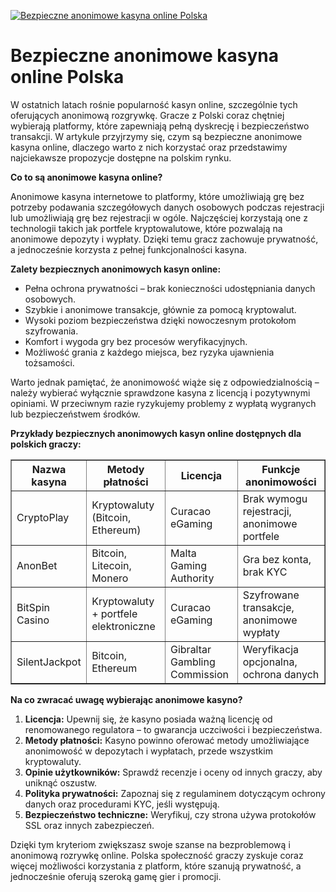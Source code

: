 [![Bezpieczne anonimowe kasyna online Polska](https://123-caf.pages.dev/gitsignup.png)](https://vrmoo.ru/Bt82HjjY)

<h1>Bezpieczne anonimowe kasyna online Polska</h1> <p>W ostatnich latach rośnie popularność kasyn online, szczególnie tych oferujących anonimową rozgrywkę. Gracze z Polski coraz chętniej wybierają platformy, które zapewniają pełną dyskrecję i bezpieczeństwo transakcji. W artykule przyjrzymy się, czym są bezpieczne anonimowe kasyna online, dlaczego warto z nich korzystać oraz przedstawimy najciekawsze propozycje dostępne na polskim rynku.</p>  <p><strong>Co to są anonimowe kasyna online?</strong></p> <p>Anonimowe kasyna internetowe to platformy, które umożliwiają grę bez potrzeby podawania szczegółowych danych osobowych podczas rejestracji lub umożliwiają grę bez rejestracji w ogóle. Najczęściej korzystają one z technologii takich jak portfele kryptowalutowe, które pozwalają na anonimowe depozyty i wypłaty. Dzięki temu gracz zachowuje prywatność, a jednocześnie korzysta z pełnej funkcjonalności kasyna.</p>  <p><strong>Zalety bezpiecznych anonimowych kasyn online:</strong></p> <ul>   <li>Pełna ochrona prywatności – brak konieczności udostępniania danych osobowych.</li>   <li>Szybkie i anonimowe transakcje, głównie za pomocą kryptowalut.</li>   <li>Wysoki poziom bezpieczeństwa dzięki nowoczesnym protokołom szyfrowania.</li>   <li>Komfort i wygoda gry bez procesów weryfikacyjnych.</li>   <li>Możliwość grania z każdego miejsca, bez ryzyka ujawnienia tożsamości.</li> </ul>  <p>Warto jednak pamiętać, że anonimowość wiąże się z odpowiedzialnością – należy wybierać wyłącznie sprawdzone kasyna z licencją i pozytywnymi opiniami. W przeciwnym razie ryzykujemy problemy z wypłatą wygranych lub bezpieczeństwem środków.</p>  <p><strong>Przykłady bezpiecznych anonimowych kasyn online dostępnych dla polskich graczy:</strong></p>  <table border="1" cellpadding="8" cellspacing="0" style="border-collapse: collapse; width: 100%;">   <thead>     <tr>       <th>Nazwa kasyna</th>       <th>Metody płatności</th>       <th>Licencja</th>       <th>Funkcje anonimowości</th>     </tr>   </thead>   <tbody>     <tr>       <td>CryptoPlay</td>       <td>Kryptowaluty (Bitcoin, Ethereum)</td>       <td>Curacao eGaming</td>       <td>Brak wymogu rejestracji, anonimowe portfele</td>     </tr>     <tr>       <td>AnonBet</td>       <td>Bitcoin, Litecoin, Monero</td>       <td>Malta Gaming Authority</td>       <td>Gra bez konta, brak KYC</td>     </tr>     <tr>       <td>BitSpin Casino</td>       <td>Kryptowaluty + portfele elektroniczne</td>       <td>Curacao eGaming</td>       <td>Szyfrowane transakcje, anonimowe wypłaty</td>     </tr>     <tr>       <td>SilentJackpot</td>       <td>Bitcoin, Ethereum</td>       <td>Gibraltar Gambling Commission</td>       <td>Weryfikacja opcjonalna, ochrona danych</td>     </tr>   </tbody> </table>  <p><strong>Na co zwracać uwagę wybierając anonimowe kasyno?</strong></p> <ol>   <li><strong>Licencja:</strong> Upewnij się, że kasyno posiada ważną licencję od renomowanego regulatora – to gwarancja uczciwości i bezpieczeństwa.</li>   <li><strong>Metody płatności:</strong> Kasyno powinno oferować metody umożliwiające anonimowość w depozytach i wypłatach, przede wszystkim kryptowaluty.</li>   <li><strong>Opinie użytkowników:</strong> Sprawdź recenzje i oceny od innych graczy, aby uniknąć oszustw.</li>   <li><strong>Polityka prywatności:</strong> Zapoznaj się z regulaminem dotyczącym ochrony danych oraz procedurami KYC, jeśli występują.</li>   <li><strong>Bezpieczeństwo techniczne:</strong> Weryfikuj, czy strona używa protokołów SSL oraz innych zabezpieczeń.</li> </ol>  <p>Dzięki tym kryteriom zwiększasz swoje szanse na bezproblemową i anonimową rozrywkę online. Polska społeczność graczy zyskuje coraz więcej możliwości korzystania z platform, które szanują prywatność, a jednocześnie oferują szeroką gamę gier i promocji.</p>